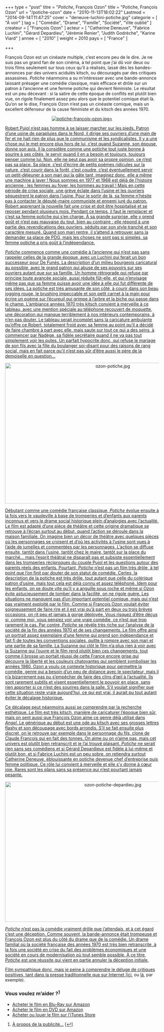 +++
type = "post"
titre = "<em>Potiche</em>, François Ozon"
title = "Potiche, François Ozon"
url = "/potiche-ozon"
date = "2010-11-13T18:02:22"
Lastmod = "2014-09-14T11:47:25"
cover = "deneuve-luchini-potiche.jpg"
categorie = [ "À voir" ]
tag = [ "Comédie", "Drame", "Famille", "Société", "Vite oublié" ]
createur = [ "François Ozon" ]
acteur = [ "Catherine Deneuve", "Fabrice Luchini", "Gérard Depardieu", "Jérémie Renier", "Judith Godrèche", "Karine Viard" ]
annee = [ "2010" ]
weight = 2010
pays = [ "France" ]

+++

<p>François Ozon est un cinéaste multiple, c&rsquo;est encore peu de le dire. Je ne suis pas un grand fan de son cinéma, à tel point que j&rsquo;ai dû voir deux ou trois films seulement sur tous ceux qu&rsquo;il a réalisés, lassé dès les bandes-annonces par des univers acidulés kitsch, ou découragés par des critiques assassines. <em>Potiche</em> néanmoins a su m&rsquo;intéresser avec une bande-annonce laissant présager une comédie classique, mais efficace et drôle sur un patron à l&rsquo;ancienne et une femme potiche qui devient féministe. Le résultat est un peu décevant : si la satire de cette époque de conflits est plutôt bien vue, on rigole finalement assez peu alors que le potentiel comique était là. Qu&rsquo;on se le dise, François Ozon n&rsquo;est pas un cinéaste comique, mais un excellent défenseur de la cause féministe et du kitsch des années 1970.</p>
<div style="text-align: center;"><a href="http://www.allocine.fr/film/fichefilm_gen_cfilm=172873.html"><img class="aligncenter" style="border: 0px initial initial;" src="potiche-francois-ozon.jpg" border="0" alt="potiche-françois-ozon.jpg" /</a>></div>
<p>Robert Pujol n&rsquo;est pas homme à se laisser marcher sur les pieds. Patron d&rsquo;une usine de parapluies dans le Nord, il dirige ses ouvriers d&rsquo;une main de fer et ne hait rien de plus que le communisme et les syndicalistes. Il y a une chose qui le met encore plus hors de lui, c&rsquo;est quand Suzanne, son épouse, donne son avis. Il la considère comme une potiche tout juste bonne à sourire à ses côtés, le servir quand il en a besoin et toujours, toujours penser comme lui. Non, elle ne peut pas avoir sa propre opinion, ce n&rsquo;est pas sa place. Sa place, c&rsquo;est d&rsquo;écrire de petits poèmes ridicules sur la nature, c&rsquo;est courir dans la forêt, c&rsquo;est coudre, c&rsquo;est éventuellement servir un petit-déjeuner à son mari qui la gâte tant, imaginez donc, elle a même une machine à laver ! Nous sommes en 1977 et 1968 est déjà de l&rsquo;histoire ancienne : les femmes au foyer, les hommes au travail ! Mais en cette période de crise sociale, une grève éclate dans l&rsquo;usine et les ouvriers séquestrent le patron dans l&rsquo;usine. Pour le sortir de là, sa femme n&rsquo;hésite pas à contacter le député-maire communiste et ennemi juré du patron. Robert apprenant la nouvelle fait une crise et doit être hospitalisé et se reposer pendant plusieurs mois. Pendant ce temps, il faut le remplacer et c&rsquo;est sa femme potiche qui s&rsquo;en charge. À sa grande surprise, elle y prend goût et n&rsquo;est pas mauvaise du tout, bien au contraire : elle répond à une partie des revendications des ouvriers, séduits par son style tranché et son caractère mesuré. Quand son mari rentre, il s&rsquo;attend à retrouver sans la demander sa place de PDG, mais les choses ne sont pas si simples, sa femme potiche a pris goût à l&rsquo;indépendance.</p>
<p><em>Potiche</em> commence comme une comédie à l&rsquo;ancienne qui n&rsquo;est pas sans rappeler celles de la grande époque, avec un Luchini qui ferait un bon successeur pour De Funès. La description d&rsquo;un milieu bourgeois caricatural au possible, avec le grand patron qui abuse de ses pouvoirs sur ses ouvriers autant que sur sa famille. Un homme rétrograde qui refuse par principe toute avancée sociale, aussi réduite fût-elle, et qui n&rsquo;envisage même pas que sa femme puisse avoir une idée à elle qui fut différente de ses idées. La potiche est très amusante de son côté, à courir dans son beau jogging rouge, le brushing impeccable et son petit carnet à la main pour écrire un poème sur l&rsquo;écureuil qui grimpe à l&rsquo;arbre et la biche qui passe dans le champ. L&rsquo;ambiance années 1970 très kitsch convient à merveille à ce tableau, avec une mention spéciale au téléphone recouvert de moquette, une décoration qui manque terriblement à nos intérieurs contemporains, à n&rsquo;en pas douter. Le tableau serait incomplet sans la caricature ambulante qu&rsquo;offre ce Robert, totalement froid avec sa femme au point qu&rsquo;il a décidé de faire chambre à part avec elle, mais saute sur tout ce qui a des seins, à commencer par Nadège, sa fidèle secrétaire quand il ne va pas tout simplement voir les putes. Un parfait hypocrite donc, qui refuse le mariage de son fils avec la fille du boulanger soi-disant pour des raisons de rang social, mais en fait parce qu&rsquo;il n&rsquo;est pas sûr d&rsquo;être aussi le père de la demoiselle en question…</p>
<div style="text-align: center;"><img class="aligncenter" src="ozon-potiche.jpg" border="0" alt="ozon-potiche.jpg" width="690" height="460" /></div>
<p>Débutant comme une comédie française classique, <em>Potiche</em> évolue ensuite à la fois vers le vaudeville à base de tromperies et d&rsquo;enfants aux parents inconnus et vers le drame social historique plein d&rsquo;analogies avec l&rsquo;actualité. Le film est adapté d&rsquo;une pièce de théâtre et cette origine dramatique se retrouve à l&rsquo;écran surtout au début, quand l&rsquo;action se déroule dans la maison familiale. On imagine bien un décor de théâtre avec quelques pièces où les personnages se croisent et d&rsquo;où les activités à l&rsquo;usine sont vues à l&rsquo;aide de jumelles et commentées par les personnages. L&rsquo;action se diffuse ensuite, tantôt dans l&rsquo;usine, tantôt chez le maire, tantôt sur la place du marché… mais l&rsquo;esprit théâtral ne disparaît pas et subsiste essentiellement dans les tromperies réciproques du couple Pujol et les questions autour des parents réels des enfants. Pourtant, <em>Potiche</em> n&rsquo;est pas un film très drôle, à tel point que l&rsquo;on finit par douter de son statut de comédie. Certes, la description de la potiche est très drôle, tout autant que celle du colérique patron d&rsquo;usine, mais tout cela est déjà connu et assez téléphoné. Idem pour les enfants, on se doute vite qu&rsquo;il y a anguille sous roche et même si Ozon évite astucieusement de tomber dans la facilité, on ne rigole guère. Les situations ne manquent pas d&rsquo;un important potentiel comique, mais qui n&rsquo;est pas vraiment exploité par le film. Comme si François Ozon voulait éviter soigneusement de faire rire et il est vrai qu&rsquo;à part en deux ou trois brèves occasions, on rit peu et jamais à gorge déployée. Vous risquez d&rsquo;être déçus si, comme moi, vous pensiez voir une vraie comédie, ce n&rsquo;est que trop rarement le cas. Par contre, <em>Potiche</em> se révèle très riche sur l&rsquo;analyse de la société de la fin des années 1970 et de ses changements. Le film offre ainsi un portrait assez exemplaire d&rsquo;une femme qui prend son indépendance et fait fi de toutes les conventions sociales, quitte à rompre avec son mari et une partie de sa famille. La Suzanne qui clôt le film n&rsquo;a plus rien à voir avec la Suzanne qui l&rsquo;ouvre et le film rend plutôt bien ces changements, tout comme il brosse un portait réussi de cette France encore grise qui découvre la liberté et les couleurs chatoyantes qui semblent symboliser les années 1980. Ozon a voulu ce contexte historique pour permettre la comédie, genre qui a besoin d&rsquo;un peu de distance avec le spectateur, mais il n&rsquo;a bizarrement pas pu s&rsquo;empêcher de faire des clins d&rsquo;œil à l&rsquo;actualité. Ils sont rarement subtils et visent essentiellement le pouvoir en place, sans rien apporter si ce n&rsquo;est des sourires dans la salle. S&rsquo;il voulait signifier que cette situation reste vraie aujourd&rsquo;hui, ce qui est vrai, il aurait pu tout autant éviter le décalage historique.</p>
<p>Ce décalage peut néanmoins aussi se comprendre par la recherche esthétique. Le film est très kitsch, manière de caricaturer l&rsquo;époque bien sûr, mais on sent aussi que François Ozon aime ce genre déjà utilisé dans <em>Angel</em>. Le générique au début est une ode au kitsch avec ses grosses lettres flashy et son découpage avec bords arrondis. S&rsquo;il se fait ensuite plus discret, on le retrouve par exemple dans le personnage du fils, clone de Claude François qui en fait des tonnes. On aime ou on n&rsquo;aime pas, mais cet univers est plutôt bien retranscrit et je l&rsquo;ai trouvé plaisant. <em>Potiche</em> ne serait rien sans ses comédiens et si Gérard Depardieux est fidèle à lui-même et plutôt bon, et si Fabrice Luchini est un peu sobre, on retiendra surtout Catherine Deneuve, éblouissante en potiche devenue chef d&rsquo;entreprise puis femme politique. Ce rôle lui convient à merveille et elle s&rsquo;y donne à cœur joie. Rares sont les plans sans sa présence qui n&rsquo;est pourtant jamais pesante.</p>
<div style="text-align: center;"><img class="aligncenter" src="ozon-potiche-depardieu.jpg" border="0" alt="ozon-potiche-depardieu.jpg" width="690" height="459" /></div>
<p><em>Potiche</em> n&rsquo;est pas la comédie vraiment drôle que j&rsquo;attendais, et à cet égard c&rsquo;est une déception. Comme souvent, la bande-annonce était trompeuse et François Ozon est plus du côté du drame que de la comédie. Un drame familial où la société française des années 1970 est très bien retranscrite, à la fois une société en crise du fait des problèmes économiques et une société en cours de modernisation où tout semble possible. À ce titre, <em>Potiche</em> est une réussite qui vient en partie annuler la déception initiale.</p>
<p>Film sympathique donc, mais je peine à comprendre le déluge de critiques positives, tant dans la presse traditionnelle que sur Internet (<a href="http://www.filmosphere.com/2010/10/critique-potiche-2010/">ici</a>, ou <a href="http://www.anglesdevue.com/2010/11/10/potiche-de-franois-ozon/">là</a>, par exemple).</p>
<div class="amazon">
<h3>Vous voulez m&rsquo;aider ?<sup><a href="#footnote_0_4209" id="identifier_0_4209" class="footnote-link footnote-identifier-link" title="&Agrave; propos de la publicit&eacute;&hellip;">1</a></sup></h3>
<ul>
<li><a href="http://www.amazon.fr/gp/product/B004FQC0B2/ref=as_li_ss_tl?ie=UTF8&#038;tag=leblogdenic07-21&#038;linkCode=as2&#038;camp=1642&#038;creative=19458&#038;creativeASIN=B004FQC0B2">Acheter le film en Blu-Ray sur Amazon</a></li>
<li><a href="http://www.amazon.fr/gp/product/B004FQC09O/ref=as_li_ss_tl?ie=UTF8&#038;tag=leblogdenic07-21&#038;linkCode=as2&#038;camp=1642&#038;creative=19458&#038;creativeASIN=B004FQC09O">Acheter le film en DVD sur Amazon</a></li>
<li><a href="https://itunes.apple.com/fr/movie/potiche/id409189902">Acheter ou louer le film sur l&rsquo;iTunes Store</a></li>
</ul>
</div>
<ol class="footnotes"><li id="footnote_0_4209" class="footnote"><a href="http://voiretmanger.fr/soutien/">À propos de la publicité…</a> [<a href="#identifier_0_4209" class="footnote-link footnote-back-link">&#8617;</a>]</li></ol>

